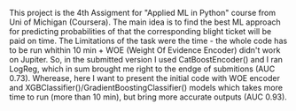 This project is the 4th Assigment for "Applied ML in Python" course from Uni of Michigan (Coursera). The main idea is to find the best ML approach for predicting probabilities of that the corresponding blight ticket will be paid on time. The Limitations of the task were the time - the whole code has to be run whithin 10 min + WOE (Weight Of Evidence Encoder) didn't work on Jupiter. So, in the submitted version I used CatBoostEncoder() and I ran LogReg, which in sum brought me right to the endge of submitions (AUC 0.73). Wherease, here I want to present the initial code with WOE encoder and XGBClassifier()/GradientBoostingClassifier() models which takes more time to run (more than 10 min), but bring more accurate outputs (AUC 0.93).

